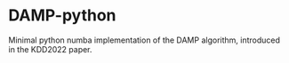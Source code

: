 # DAMP-python
Minimal python numba implementation of the DAMP algorithm, introduced in the KDD2022 paper.
